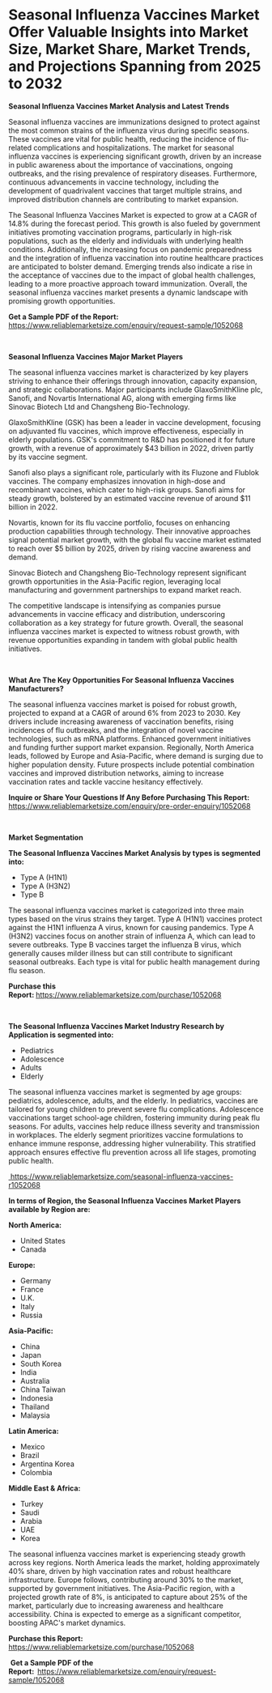 <p><h1>Seasonal Influenza Vaccines Market Offer Valuable Insights into Market Size, Market Share, Market Trends, and Projections Spanning from 2025 to 2032</h1></p><p><strong>Seasonal Influenza Vaccines Market Analysis and Latest Trends</strong></p>
<p><p>Seasonal influenza vaccines are immunizations designed to protect against the most common strains of the influenza virus during specific seasons. These vaccines are vital for public health, reducing the incidence of flu-related complications and hospitalizations. The market for seasonal influenza vaccines is experiencing significant growth, driven by an increase in public awareness about the importance of vaccinations, ongoing outbreaks, and the rising prevalence of respiratory diseases. Furthermore, continuous advancements in vaccine technology, including the development of quadrivalent vaccines that target multiple strains, and improved distribution channels are contributing to market expansion.</p><p>The Seasonal Influenza Vaccines Market is expected to grow at a CAGR of 14.8% during the forecast period. This growth is also fueled by government initiatives promoting vaccination programs, particularly in high-risk populations, such as the elderly and individuals with underlying health conditions. Additionally, the increasing focus on pandemic preparedness and the integration of influenza vaccination into routine healthcare practices are anticipated to bolster demand. Emerging trends also indicate a rise in the acceptance of vaccines due to the impact of global health challenges, leading to a more proactive approach toward immunization. Overall, the seasonal influenza vaccines market presents a dynamic landscape with promising growth opportunities.</p></p>
<p><strong>Get a Sample PDF of the Report:&nbsp;</strong> <a href="https://www.reliablemarketsize.com/enquiry/request-sample/1052068?utm_campaign=3346&utm_medium=2&utm_source=Github&utm_content=ia&utm_term=19042025&utm_id=seasonal-influenza-vaccines">https://www.reliablemarketsize.com/enquiry/request-sample/1052068</a></p>
<p>&nbsp;</p>
<p><strong>Seasonal Influenza Vaccines Major Market Players</strong></p>
<p><p>The seasonal influenza vaccines market is characterized by key players striving to enhance their offerings through innovation, capacity expansion, and strategic collaborations. Major participants include GlaxoSmithKline plc, Sanofi, and Novartis International AG, along with emerging firms like Sinovac Biotech Ltd and Changsheng Bio-Technology.</p><p>GlaxoSmithKline (GSK) has been a leader in vaccine development, focusing on adjuvanted flu vaccines, which improve effectiveness, especially in elderly populations. GSK's commitment to R&D has positioned it for future growth, with a revenue of approximately $43 billion in 2022, driven partly by its vaccine segment.</p><p>Sanofi also plays a significant role, particularly with its Fluzone and Flublok vaccines. The company emphasizes innovation in high-dose and recombinant vaccines, which cater to high-risk groups. Sanofi aims for steady growth, bolstered by an estimated vaccine revenue of around $11 billion in 2022.</p><p>Novartis, known for its flu vaccine portfolio, focuses on enhancing production capabilities through technology. Their innovative approaches signal potential market growth, with the global flu vaccine market estimated to reach over $5 billion by 2025, driven by rising vaccine awareness and demand.</p><p>Sinovac Biotech and Changsheng Bio-Technology represent significant growth opportunities in the Asia-Pacific region, leveraging local manufacturing and government partnerships to expand market reach. </p><p>The competitive landscape is intensifying as companies pursue advancements in vaccine efficacy and distribution, underscoring collaboration as a key strategy for future growth. Overall, the seasonal influenza vaccines market is expected to witness robust growth, with revenue opportunities expanding in tandem with global public health initiatives.</p></p>
<p>&nbsp;</p>
<p><strong>What Are The Key Opportunities For Seasonal Influenza Vaccines Manufacturers?</strong></p>
<p><p>The seasonal influenza vaccines market is poised for robust growth, projected to expand at a CAGR of around 6% from 2023 to 2030. Key drivers include increasing awareness of vaccination benefits, rising incidences of flu outbreaks, and the integration of novel vaccine technologies, such as mRNA platforms. Enhanced government initiatives and funding further support market expansion. Regionally, North America leads, followed by Europe and Asia-Pacific, where demand is surging due to higher population density. Future prospects include potential combination vaccines and improved distribution networks, aiming to increase vaccination rates and tackle vaccine hesitancy effectively.</p></p>
<p><strong>Inquire or Share Your Questions If Any Before Purchasing This Report:</strong> <a href="https://www.reliablemarketsize.com/enquiry/pre-order-enquiry/1052068?utm_campaign=3346&utm_medium=2&utm_source=Github&utm_content=ia&utm_term=19042025&utm_id=seasonal-influenza-vaccines">https://www.reliablemarketsize.com/enquiry/pre-order-enquiry/1052068</a></p>
<p>&nbsp;</p>
<p><strong>Market Segmentation</strong></p>
<p><strong>The Seasonal Influenza Vaccines Market Analysis by types is segmented into:</strong></p>
<p><ul><li>Type A (H1N1)</li><li>Type A (H3N2)</li><li>Type B</li></ul></p>
<p><p>The seasonal influenza vaccines market is categorized into three main types based on the virus strains they target. Type A (H1N1) vaccines protect against the H1N1 influenza A virus, known for causing pandemics. Type A (H3N2) vaccines focus on another strain of influenza A, which can lead to severe outbreaks. Type B vaccines target the influenza B virus, which generally causes milder illness but can still contribute to significant seasonal outbreaks. Each type is vital for public health management during flu season.</p></p>
<p><strong>Purchase this Report:&nbsp;</strong><a href="https://www.reliablemarketsize.com/purchase/1052068?utm_campaign=3346&utm_medium=2&utm_source=Github&utm_content=ia&utm_term=19042025&utm_id=seasonal-influenza-vaccines">https://www.reliablemarketsize.com/purchase/1052068</a></p>
<p>&nbsp;</p>
<p><strong>The Seasonal Influenza Vaccines Market Industry Research by Application is segmented into:</strong></p>
<p><ul><li>Pediatrics</li><li>Adolescence</li><li>Adults</li><li>Elderly</li></ul></p>
<p><p>The seasonal influenza vaccines market is segmented by age groups: pediatrics, adolescence, adults, and the elderly. In pediatrics, vaccines are tailored for young children to prevent severe flu complications. Adolescence vaccinations target school-age children, fostering immunity during peak flu seasons. For adults, vaccines help reduce illness severity and transmission in workplaces. The elderly segment prioritizes vaccine formulations to enhance immune response, addressing higher vulnerability. This stratified approach ensures effective flu prevention across all life stages, promoting public health.</p></p>
<p><a href="https://www.reliablemarketsize.com/seasonal-influenza-vaccines-r1052068?utm_campaign=3346&utm_medium=2&utm_source=Github&utm_content=ia&utm_term=19042025&utm_id=seasonal-influenza-vaccines">&nbsp;https://www.reliablemarketsize.com/seasonal-influenza-vaccines-r1052068</a></p>
<p><strong>In terms of Region, the Seasonal Influenza Vaccines Market Players available by Region are:</strong></p>
<p>
    <p> <strong> North America: </strong>
        <ul>
            <li>United States</li>
            <li>Canada</li>
        </ul>
        </p> 
    <p> <strong> Europe: </strong>
        <ul>
            <li>Germany</li>
            <li>France</li>
            <li>U.K.</li>
            <li>Italy</li>
            <li>Russia</li>
        </ul>
        </p> 
    <p> <strong> Asia-Pacific: </strong>
        <ul>
            <li>China</li>
            <li>Japan</li>
            <li>South Korea</li>
            <li>India</li>
            <li>Australia</li>
            <li>China Taiwan</li>
            <li>Indonesia</li>
            <li>Thailand</li>
            <li>Malaysia</li>
        </ul>
        </p> 
    <p> <strong> Latin America: </strong>
        <ul>
            <li>Mexico</li>
            <li>Brazil</li>
            <li>Argentina Korea</li>
            <li>Colombia</li>
        </ul>
        </p> 
    <p> <strong> Middle East & Africa: </strong>
        <ul>
            <li>Turkey</li>
            <li>Saudi</li>
            <li>Arabia</li>
            <li>UAE</li>
            <li>Korea</li>
        </ul>
    </p>
    </p>
<p><p>The seasonal influenza vaccines market is experiencing steady growth across key regions. North America leads the market, holding approximately 40% share, driven by high vaccination rates and robust healthcare infrastructure. Europe follows, contributing around 30% to the market, supported by government initiatives. The Asia-Pacific region, with a projected growth rate of 8%, is anticipated to capture about 25% of the market, particularly due to increasing awareness and healthcare accessibility. China is expected to emerge as a significant competitor, boosting APAC's market dynamics.</p></p>
<p><strong>Purchase this Report: </strong><a href="https://www.reliablemarketsize.com/purchase/1052068?utm_campaign=3346&utm_medium=2&utm_source=Github&utm_content=ia&utm_term=19042025&utm_id=seasonal-influenza-vaccines">https://www.reliablemarketsize.com/purchase/1052068</a></p>
<p>&nbsp;<strong>Get a Sample PDF of the Report:&nbsp;&nbsp;</strong><a href="https://www.reliablemarketsize.com/enquiry/request-sample/1052068?utm_campaign=3346&utm_medium=2&utm_source=Github&utm_content=ia&utm_term=19042025&utm_id=seasonal-influenza-vaccines">https://www.reliablemarketsize.com/enquiry/request-sample/1052068</a></p>
<p><strong></strong></p>
<p><p></p><p></p><p></p></p>